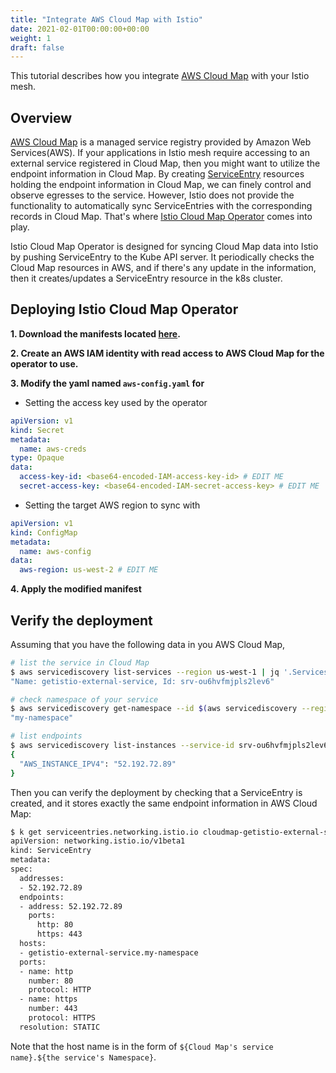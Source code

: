 ```yaml
---
title: "Integrate AWS Cloud Map with Istio"
date: 2021-02-01T00:00:00+00:00
weight: 1
draft: false
---
```


This tutorial describes how you integrate [AWS Cloud Map](https://aws.amazon.com/cloud-map/) with your Istio mesh.

## Overview

[AWS Cloud Map](https://aws.amazon.com/cloud-map/) is a managed service registry provided by Amazon Web Services(AWS). 
If your applications in Istio mesh require accessing to an external service registered in Cloud Map, 
then you might want to utilize the endpoint information in Cloud Map. By creating [ServiceEntry](https://istio.io/latest/docs/reference/config/networking/service-entry/)
resources holding the endpoint information in Cloud Map, we can finely control and observe egresses to the service. 
However, Istio does not provide the functionality to automatically sync ServiceEntries with the corresponding records in
Cloud Map. That's where [Istio Cloud Map Operator](https://github.com/tetratelabs/istio-cloud-map) comes into play.

Istio Cloud Map Operator is designed for syncing Cloud Map data into Istio by pushing ServiceEntry to the Kube API server.
It periodically checks the Cloud Map resources in AWS, and if there's any update in the information, then it creates/updates 
a ServiceEntry resource in the k8s cluster.


## Deploying Istio Cloud Map Operator

__1. Download the manifests located [here](https://github.com/tetratelabs/istio-cloud-map/tree/v0.2.0/kubernetes).__

__2. Create an AWS IAM identity with read access to AWS Cloud Map for the operator to use.__    

__3. Modify the yaml named `aws-config.yaml` for__ 

- Setting the access key used by the operator

```yaml
apiVersion: v1
kind: Secret
metadata:
  name: aws-creds
type: Opaque
data:
  access-key-id: <base64-encoded-IAM-access-key-id> # EDIT ME
  secret-access-key: <base64-encoded-IAM-secret-access-key> # EDIT ME
```

- Setting the target AWS region to sync with

```yaml
apiVersion: v1
kind: ConfigMap
metadata:
  name: aws-config
data:
  aws-region: us-west-2 # EDIT ME
```

__4. Apply the modified manifest__



## Verify the deployment

Assuming that you have the following data in you AWS Cloud Map,

```bash
# list the service in Cloud Map
$ aws servicediscovery list-services --region us-west-1 | jq '.Services[] | "Name: \(.Name), Id: \(.Id)"'
"Name: getistio-external-service, Id: srv-ou6hvfmjpls2lev6"

# check namespace of your service
$ aws servicediscovery get-namespace --id $(aws servicediscovery --region us-west-1 get-service --id srv-ou6hvfmjpls2lev6 | jq -r '.Service.NamespaceId') | jq '.Namespace.Name'
"my-namespace"

# list endpoints
$ aws servicediscovery list-instances --service-id srv-ou6hvfmjpls2lev6 | jq '.Instances[] | .Attributes'
{
  "AWS_INSTANCE_IPV4": "52.192.72.89"
}
```

Then you can verify the deployment by checking that a ServiceEntry is created, and it stores exactly the same endpoint information in AWS Cloud Map:

```bash
$ k get serviceentries.networking.istio.io cloudmap-getistio-external-service.my-namespace -oyaml
apiVersion: networking.istio.io/v1beta1
kind: ServiceEntry
metadata:
spec:
  addresses:
  - 52.192.72.89
  endpoints:
  - address: 52.192.72.89
    ports:
      http: 80
      https: 443
  hosts:
  - getistio-external-service.my-namespace
  ports:
  - name: http
    number: 80
    protocol: HTTP
  - name: https
    number: 443
    protocol: HTTPS
  resolution: STATIC
```

Note that the host name is in the form of `${Cloud Map's service name}.${the service's Namespace}`.